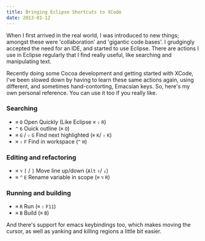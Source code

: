 ```yaml
---
title: Bringing Eclipse Shortcuts to XCode
date: 2013-01-12
---
```


When I first arrived in the real world, I was introduced to new things;
amongst these were 'collaboration' and 'gigantic code bases'. I 
grudgingly accepted the need for an IDE, and started to use Eclipse. There
are actions I use in Eclipse regularly that I find really useful, like
searching and manipulating text.

Recently doing some Cocoa development and getting started with XCode,
I've been slowed down by having to learn these same actions again,
using different, and sometimes hand-contorting, Emacsian keys. So,
here's my own personal reference. You can use it too if you really like.

### Searching
* `⌘` `O` Open Quickly (Like Eclipse `⌘` `⇧` `R`)
* `^` `6` Ouick outline (`⌘` `O`)
* `⌘` `G` / `⇧` `G` Find next highlighted (`⌘` `K`/ `⇧` `K`)
* `⌘` `⇧` `F` Find in workspace (`^` `H`)

### Editing and refactoring
* `⌘` `⌥` `[` / `]` Move line up/down (`Alt` `↑`/ `↓`)
* `⌘` `^` `E` Rename variable in scope (`⌘` `⌥` `R`)

### Running and building
* `⌘` `R` Run (`⌘` `⇧` `F11`)
* `⌘` `B` Build (`⌘` `B`)

And there's support for emacs keybindings too, which makes moving
the cursor, as well as yanking and killing regions a little bit
easier.
